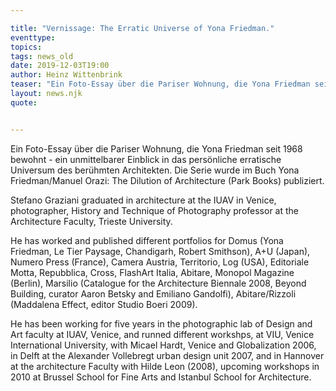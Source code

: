 ```yaml
---

title: "Vernissage: The Erratic Universe of Yona Friedman."
eventtype:
topics:
tags: news_old
date: 2019-12-03T19:00
author: Heinz Wittenbrink
teaser: "Ein Foto-Essay über die Pariser Wohnung, die Yona Friedman seit 1968 bewohnt - ein unmittelbarer Einblick in das persönliche erratische Universum des berühmten Architekten. Die Serie wurde im Buch Yona Friedman/Manuel Orazi: The Dilution of Architecture (Park Books) publiziert."
layout: news.njk
quote:


---
```

Ein Foto-Essay über die Pariser Wohnung, die Yona Friedman seit 1968 bewohnt - ein unmittelbarer Einblick in das persönliche erratische Universum des berühmten Architekten. Die Serie wurde im Buch Yona Friedman/Manuel Orazi: The Dilution of Architecture (Park Books) publiziert.

Stefano Graziani graduated in architecture at the IUAV in Venice, photographer, History and Technique of Photography professor at the Architecture Faculty, Trieste University.

He has worked and published different portfolios for Domus (Yona Friedman, Le Tier Paysage, Chandigarh, Robert Smithson), A+U (Japan), Numero Press (France), Camera Austria, Territorio, Log (USA), Editoriale Motta, Repubblica, Cross, FlashArt Italia, Abitare, Monopol Magazine (Berlin), Marsilio (Catalogue for the Architecture Biennale 2008, Beyond Building, curator Aaron Betsky and Emiliano Gandolfi), Abitare/Rizzoli (Maddalena Effect, editor Studio Boeri 2009).

He has been working for five years in the photographic lab of Design and Art faculty at IUAV, Venice, and runned different workshps, at VIU, Venice International University, with Micael Hardt, Venice and Globalization 2006, in Delft at the Alexander Vollebregt urban design unit 2007, and in Hannover at the architecture Faculty with Hilde Leon (2008), upcoming workshops in 2010 at Brussel School for Fine Arts and Istanbul School for Architecture.
